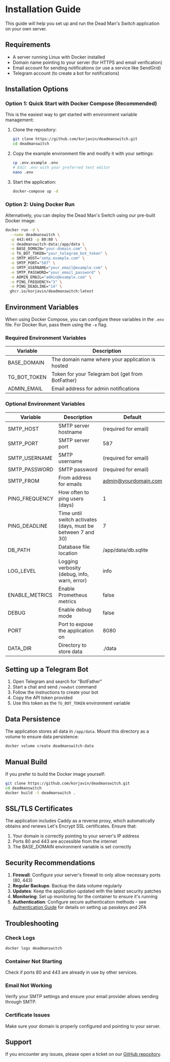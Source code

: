 # Installation Guide

This guide will help you set up and run the Dead Man's Switch application on your own server.

## Requirements

- A server running Linux with Docker installed
- Domain name pointing to your server (for HTTPS and email verification)
- Email account for sending notifications (or use a service like SendGrid)
- Telegram account (to create a bot for notifications)

## Installation Options

### Option 1: Quick Start with Docker Compose (Recommended)

This is the easiest way to get started with environment variable management:

1. Clone the repository:
   ```bash
   git clone https://github.com/korjavin/deadmanswitch.git
   cd deadmanswitch
   ```

2. Copy the example environment file and modify it with your settings:
   ```bash
   cp .env.example .env
   # Edit .env with your preferred text editor
   nano .env
   ```

3. Start the application:
   ```bash
   docker-compose up -d
   ```

### Option 2: Using Docker Run

Alternatively, you can deploy the Dead Man's Switch using our pre-built Docker image:

```bash
docker run -d \
  --name deadmanswitch \
  -p 443:443 -p 80:80 \
  -v deadmanswitch-data:/app/data \
  -e BASE_DOMAIN="your-domain.com" \
  -e TG_BOT_TOKEN="your_telegram_bot_token" \
  -e SMTP_HOST="smtp.example.com" \
  -e SMTP_PORT="587" \
  -e SMTP_USERNAME="your_email@example.com" \
  -e SMTP_PASSWORD="your_email_password" \
  -e ADMIN_EMAIL="admin@example.com" \
  -e PING_FREQUENCY="3" \
  -e PING_DEADLINE="14" \
  ghcr.io/korjavin/deadmanswitch:latest
```

## Environment Variables

When using Docker Compose, you can configure these variables in the `.env` file. For Docker Run, pass them using the `-e` flag.

### Required Environment Variables

| Variable | Description |
|----------|-------------|
| BASE_DOMAIN | The domain name where your application is hosted |
| TG_BOT_TOKEN | Token for your Telegram bot (get from BotFather) |
| ADMIN_EMAIL | Email address for admin notifications |

### Optional Environment Variables

| Variable | Description | Default |
|----------|-------------|---------|
| SMTP_HOST | SMTP server hostname | (required for email) |
| SMTP_PORT | SMTP server port | 587 |
| SMTP_USERNAME | SMTP username | (required for email) |
| SMTP_PASSWORD | SMTP password | (required for email) |
| SMTP_FROM | From address for emails | admin@yourdomain.com |
| PING_FREQUENCY | How often to ping users (days) | 1 |
| PING_DEADLINE | Time until switch activates (days, must be between 7 and 30) | 7 |
| DB_PATH | Database file location | /app/data/db.sqlite |
| LOG_LEVEL | Logging verbosity (debug, info, warn, error) | info |
| ENABLE_METRICS | Enable Prometheus metrics | false |
| DEBUG | Enable debug mode | false |
| PORT | Port to expose the application on | 8080 |
| DATA_DIR | Directory to store data | ./data |

## Setting up a Telegram Bot

1. Open Telegram and search for "BotFather"
2. Start a chat and send `/newbot` command
3. Follow the instructions to create your bot
4. Copy the API token provided
5. Use this token as the `TG_BOT_TOKEN` environment variable

## Data Persistence

The application stores all data in `/app/data`. Mount this directory as a volume to ensure data persistence:

```bash
docker volume create deadmanswitch-data
```

## Manual Build

If you prefer to build the Docker image yourself:

```bash
git clone https://github.com/korjavin/deadmanswitch.git
cd deadmanswitch
docker build -t deadmanswitch .
```

## SSL/TLS Certificates

The application includes Caddy as a reverse proxy, which automatically obtains and renews Let's Encrypt SSL certificates. Ensure that:

1. Your domain is correctly pointing to your server's IP address
2. Ports 80 and 443 are accessible from the internet
3. The BASE_DOMAIN environment variable is set correctly

## Security Recommendations

1. **Firewall**: Configure your server's firewall to only allow necessary ports (80, 443)
2. **Regular Backups**: Backup the data volume regularly
3. **Updates**: Keep the application updated with the latest security patches
4. **Monitoring**: Set up monitoring for the container to ensure it's running
5. **Authentication**: Configure secure authentication methods - see [Authentication Guide](./authentication.md) for details on setting up passkeys and 2FA

## Troubleshooting

### Check Logs

```bash
docker logs deadmanswitch
```

### Container Not Starting

Check if ports 80 and 443 are already in use by other services.

### Email Not Working

Verify your SMTP settings and ensure your email provider allows sending through SMTP.

### Certificate Issues

Make sure your domain is properly configured and pointing to your server.

## Support

If you encounter any issues, please open a ticket on our [GitHub repository](https://github.com/korjavin/deadmanswitch/issues).